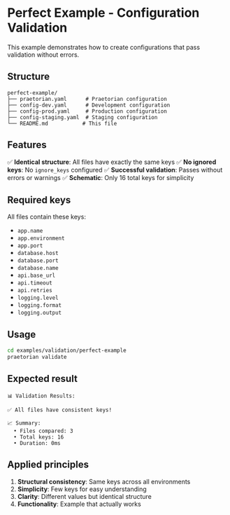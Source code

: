 # Perfect Example - Configuration Validation

This example demonstrates how to create configurations that pass validation without errors.

## Structure

```
perfect-example/
├── praetorian.yaml      # Praetorian configuration
├── config-dev.yaml      # Development configuration
├── config-prod.yaml     # Production configuration
├── config-staging.yaml  # Staging configuration
└── README.md           # This file
```

## Features

✅ **Identical structure**: All files have exactly the same keys
✅ **No ignored keys**: No `ignore_keys` configured
✅ **Successful validation**: Passes without errors or warnings
✅ **Schematic**: Only 16 total keys for simplicity

## Required keys

All files contain these keys:

- `app.name`
- `app.environment`
- `app.port`
- `database.host`
- `database.port`
- `database.name`
- `api.base_url`
- `api.timeout`
- `api.retries`
- `logging.level`
- `logging.format`
- `logging.output`

## Usage

```bash
cd examples/validation/perfect-example
praetorian validate
```

## Expected result

```
📊 Validation Results:

✅ All files have consistent keys!

📈 Summary:
  • Files compared: 3
  • Total keys: 16
  • Duration: 0ms
```

## Applied principles

1. **Structural consistency**: Same keys across all environments
2. **Simplicity**: Few keys for easy understanding
3. **Clarity**: Different values but identical structure
4. **Functionality**: Example that actually works 
